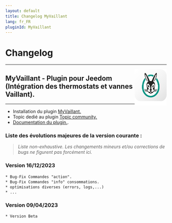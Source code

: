 ```yaml
---
layout: default
title: Changelog MyVaillant
lang: fr_FR
pluginId: MyVaillant
---
```

# Changelog
---

<img align="right" src="../images/MyVaillant_icon.png" width="100">

## MyVaillant - Plugin pour Jeedom (Intégration des thermostats et vannes Vaillant).

---

* Installation du plugin [MyVaillant.](https://limad.github.io/plugins-docs/plugin-MyVaillant/fr_FR/#tocAnchor-1-3)
* Topic dedié au plugin [Topic community.](https://community.jeedom.com/search?q=MyVaillant&order=latest)
* [Documentation du plugin.](https://limad.github.io/plugins-docs/plugin-MyVaillant/).

### Liste des évolutions majeures de la version courante :
>*Liste non-exhaustive. Les changements mineurs et/ou corrections de bugs ne figurent pas forcément ici.*

### Version 16/12/2023
	* Bug-Fix Commandes "action".
	* Bug-Fix Commandes "info" consommations.
	* optimisations diverses (errors, logs,...)
	* ...
  
### Version 09/04/2023
	* Version Beta
  
